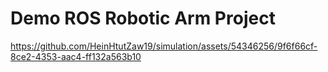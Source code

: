 # Demo ROS Robotic Arm Project

https://github.com/HeinHtutZaw19/simulation/assets/54346256/9f6f66cf-8ce2-4353-aac4-ff132a563b10


